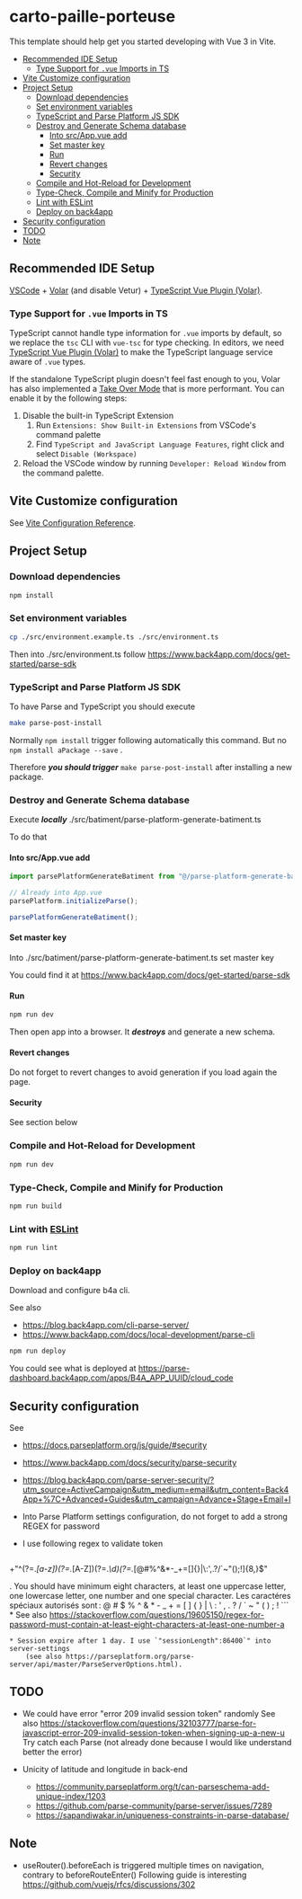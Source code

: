 # carto-paille-porteuse

This template should help get you started developing with Vue 3 in Vite.

<!-- vim-markdown-toc GFM -->

* [Recommended IDE Setup](#recommended-ide-setup)
  * [Type Support for `.vue` Imports in TS](#type-support-for-vue-imports-in-ts)
* [Vite Customize configuration](#vite-customize-configuration)
* [Project Setup](#project-setup)
  * [Download dependencies](#download-dependencies)
  * [Set environment variables](#set-environment-variables)
  * [TypeScript and Parse Platform JS SDK](#typescript-and-parse-platform-js-sdk)
  * [Destroy and Generate Schema database](#destroy-and-generate-schema-database)
    * [Into src/App.vue add](#into-srcappvue-add)
    * [Set master key](#set-master-key)
    * [Run](#run)
    * [Revert changes](#revert-changes)
    * [Security](#security)
  * [Compile and Hot-Reload for Development](#compile-and-hot-reload-for-development)
  * [Type-Check, Compile and Minify for Production](#type-check-compile-and-minify-for-production)
  * [Lint with ESLint](#lint-with-eslint)
  * [Deploy on back4app](#deploy-on-back4app)
* [Security configuration](#security-configuration)
* [TODO](#todo)
* [Note](#note)

<!-- vim-markdown-toc -->

## Recommended IDE Setup

[VSCode](https://code.visualstudio.com/) + [Volar](https://marketplace.visualstudio.com/items?itemName=Vue.volar) (and disable Vetur) + [TypeScript Vue Plugin (Volar)](https://marketplace.visualstudio.com/items?itemName=Vue.vscode-typescript-vue-plugin).

### Type Support for `.vue` Imports in TS

TypeScript cannot handle type information for `.vue` imports by default, so we replace the `tsc` CLI with `vue-tsc` for type checking. In editors, we need [TypeScript Vue Plugin (Volar)](https://marketplace.visualstudio.com/items?itemName=Vue.vscode-typescript-vue-plugin) to make the TypeScript language service aware of `.vue` types.

If the standalone TypeScript plugin doesn't feel fast enough to you, Volar has also implemented a [Take Over Mode](https://github.com/johnsoncodehk/volar/discussions/471#discussioncomment-1361669) that is more performant. You can enable it by the following steps:

1. Disable the built-in TypeScript Extension
    1) Run `Extensions: Show Built-in Extensions` from VSCode's command palette
    2) Find `TypeScript and JavaScript Language Features`, right click and select `Disable (Workspace)`
2. Reload the VSCode window by running `Developer: Reload Window` from the command palette.

## Vite Customize configuration

See [Vite Configuration Reference](https://vitejs.dev/config/).

## Project Setup

### Download dependencies

```sh
npm install
```

### Set environment variables

```sh
cp ./src/environment.example.ts ./src/environment.ts
```

Then into ./src/environment.ts follow https://www.back4app.com/docs/get-started/parse-sdk

### TypeScript and Parse Platform JS SDK

To have Parse and TypeScript you should execute

```sh
make parse-post-install
```

Normally `npm install` trigger following automatically this command. But no `npm install aPackage --save` .

Therefore ***you should trigger*** `make parse-post-install` after installing a new package.

### Destroy and Generate Schema database

Execute ***locally*** ./src/batiment/parse-platform-generate-batiment.ts

To do that

#### Into src/App.vue add

```typescript
import parsePlatformGenerateBatiment from "@/parse-platform-generate-batiment";

// Already into App.vue
parsePlatform.initializeParse();

parsePlatformGenerateBatiment();
```

#### Set master key

Into ./src/batiment/parse-platform-generate-batiment.ts set master key

You could find it at https://www.back4app.com/docs/get-started/parse-sdk

#### Run

```sh
npm run dev
```

Then open app into a browser. It ***destroys*** and generate a new schema.

#### Revert changes

Do not forget to revert changes to avoid generation if you load again the page.

#### Security

See section below

### Compile and Hot-Reload for Development

```sh
npm run dev
```

### Type-Check, Compile and Minify for Production

```sh
npm run build
```

### Lint with [ESLint](https://eslint.org/)

```sh
npm run lint
```

### Deploy on back4app

Download and configure b4a cli.

See also
* https://blog.back4app.com/cli-parse-server/
* https://www.back4app.com/docs/local-development/parse-cli


```sh
npm run deploy
```

You could see what is deployed at https://parse-dashboard.back4app.com/apps/B4A_APP_UUID/cloud_code

## Security configuration

See
* https://docs.parseplatform.org/js/guide/#security
* https://www.back4app.com/docs/security/parse-security
* https://blog.back4app.com/parse-server-security/?utm_source=ActiveCampaign&utm_medium=email&utm_content=Back4App+%7C+Advanced+Guides&utm_campaign=Advance+Stage+Email+I

* Into Parse Platform settings configuration, do not forget to add a strong REGEX for password


* I use following regex to validate token
    ```
+"^(?=.*[a-z])(?=.*[A-Z])(?=.*\d)(?=.*[@#$%^&*\-_+=[\]{}|\\:',.?/`~"();!])[A-Za-z\d@#$%^&*\-_+=[\]{}|\\:',.?/`~"();!]{8,}$"

. You should have minimum eight characters, at least one uppercase letter, one lowercase letter, one number and one special character. Les caractéres spéciaux autorisés sont : @ # $ % ^ & * - _ + = [ ] { } | \\ : \' , . ? / ` ~ " ( ) ; !
    ```
    * See also https://stackoverflow.com/questions/19605150/regex-for-password-must-contain-at-least-eight-characters-at-least-one-number-a

    * Session expire after 1 day. I use `"sessionLength":86400`" into server-settings
        (see also https://parseplatform.org/parse-server/api/master/ParseServerOptions.html).

## TODO

* We could have error "error 209 invalid session token" randomly
  See also https://stackoverflow.com/questions/32103777/parse-for-javascript-error-209-invalid-session-token-when-signing-up-a-new-u
  Try catch each Parse (not already done because I would like understand better the error)

* Unicity of latitude and longitude in back-end
    * https://community.parseplatform.org/t/can-parseschema-add-unique-index/1203
    * https://github.com/parse-community/parse-server/issues/7289
    * https://sapandiwakar.in/uniqueness-constraints-in-parse-database/

## Note

* useRouter().beforeEach is triggered multiple times on navigation, contrary to beforeRouteEnter()
    Following guide is interesting https://github.com/vuejs/rfcs/discussions/302
